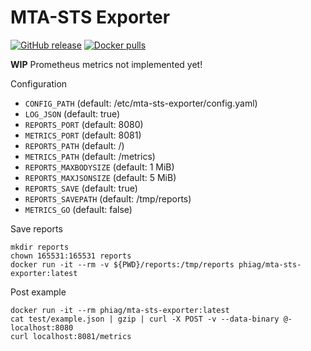# MTA-STS Exporter

[![GitHub release](https://img.shields.io/github/release/phi-ag/mta-sts-exporter.svg?logo=github&style=flat-square)](https://github.com/phi-ag/mta-sts-exporter/releases/latest)
[![Docker pulls](https://img.shields.io/docker/pulls/phiag/mta-sts-exporter.svg?logo=docker&style=flat-square)](https://hub.docker.com/r/phiag/mta-sts-exporter)

**WIP** Prometheus metrics not implemented yet!

Configuration

- `CONFIG_PATH` (default: /etc/mta-sts-exporter/config.yaml)
- `LOG_JSON` (default: true)
- `REPORTS_PORT` (default: 8080)
- `METRICS_PORT` (default: 8081)
- `REPORTS_PATH` (default: /)
- `METRICS_PATH` (default: /metrics)
- `REPORTS_MAXBODYSIZE` (default: 1 MiB)
- `REPORTS_MAXJSONSIZE` (default: 5 MiB)
- `REPORTS_SAVE` (default: true)
- `REPORTS_SAVEPATH` (default: /tmp/reports)
- `METRICS_GO` (default: false)

Save reports

    mkdir reports
    chown 165531:165531 reports
    docker run -it --rm -v ${PWD}/reports:/tmp/reports phiag/mta-sts-exporter:latest

Post example

    docker run -it --rm phiag/mta-sts-exporter:latest
    cat test/example.json | gzip | curl -X POST -v --data-binary @- localhost:8080
    curl localhost:8081/metrics
